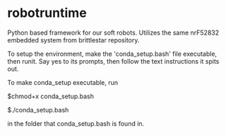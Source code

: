 # robotruntime
Python based framework for our soft robots. Utilizes the same nrF52832 embedded system from brittlestar repository.

To setup the environment, make the 'conda_setup.bash' file executable, then runit. Say yes to its prompts, then follow the text instructions it spits out.

To make conda_setup executable, run

$chmod+x conda_setup.bash

$./conda_setup.bash

in the folder that conda_setup.bash is found in.
